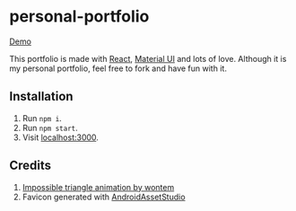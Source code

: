 # personal-portfolio

[Demo](https://salomonelli.github.io/personal-portfolio/)

This portfolio is made with [React](https://github.com/facebook/react), [Material UI](https://github.com/callemall/material-ui) and lots of love.
Although it is my personal portfolio, feel free to fork and have fun with it.

## Installation

1. Run `npm i`.
2. Run `npm start`.
3. Visit [localhost:3000](http://localhost:3000).

## Credits

1. [Impossible triangle animation by wontem](http://codepen.io/wontem/pen/YXzVyr)
2. Favicon generated with [AndroidAssetStudio](https://github.com/romannurik/AndroidAssetStudio)
